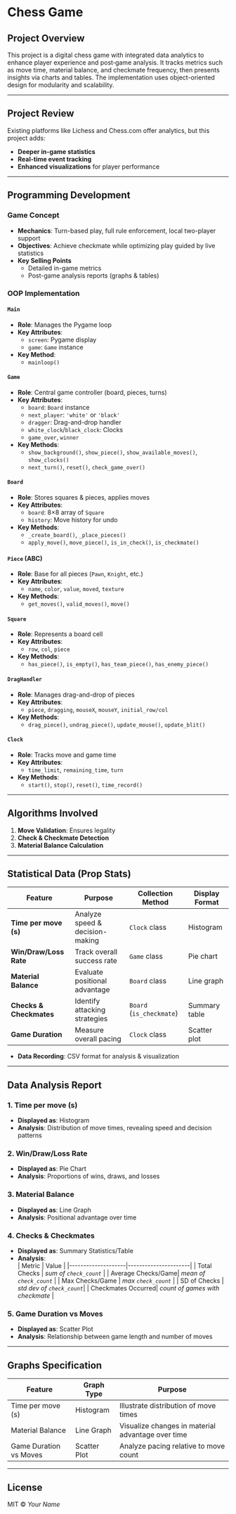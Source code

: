 # Chess Game

## Project Overview
This project is a digital chess game with integrated data analytics to enhance player experience and post‐game analysis. It tracks metrics such as move time, material balance, and checkmate frequency, then presents insights via charts and tables. The implementation uses object-oriented design for modularity and scalability.

---

## Project Review
Existing platforms like Lichess and Chess.com offer analytics, but this project adds:
- **Deeper in-game statistics**  
- **Real-time event tracking**  
- **Enhanced visualizations** for player performance

---

## Programming Development

### Game Concept
- **Mechanics**: Turn-based play, full rule enforcement, local two-player support  
- **Objectives**: Achieve checkmate while optimizing play guided by live statistics  
- **Key Selling Points**  
  - Detailed in-game metrics  
  - Post-game analysis reports (graphs & tables)  

### OOP Implementation

#### `Main`
- **Role**: Manages the Pygame loop  
- **Key Attributes**:  
  - `screen`: Pygame display  
  - `game`: `Game` instance  
- **Key Method**:  
  - `mainloop()`

#### `Game`
- **Role**: Central game controller (board, pieces, turns)  
- **Key Attributes**:  
  - `board`: `Board` instance  
  - `next_player`: `'white'` or `'black'`  
  - `dragger`: Drag-and-drop handler  
  - `white_clock`/`black_clock`: Clocks  
  - `game_over`, `winner`  
- **Key Methods**:  
  - `show_background()`, `show_piece()`, `show_available_moves()`, `show_clocks()`  
  - `next_turn()`, `reset()`, `check_game_over()`

#### `Board`
- **Role**: Stores squares & pieces, applies moves  
- **Key Attributes**:  
  - `board`: 8×8 array of `Square`  
  - `history`: Move history for undo  
- **Key Methods**:  
  - `_create_board()`, `_place_pieces()`  
  - `apply_move()`, `move_piece()`, `is_in_check()`, `is_checkmate()`

#### `Piece` (ABC)
- **Role**: Base for all pieces (`Pawn`, `Knight`, etc.)  
- **Key Attributes**:  
  - `name`, `color`, `value`, `moved`, `texture`  
- **Key Methods**:  
  - `get_moves()`, `valid_moves()`, `move()`

#### `Square`
- **Role**: Represents a board cell  
- **Key Attributes**:  
  - `row`, `col`, `piece`  
- **Key Methods**:  
  - `has_piece()`, `is_empty()`, `has_team_piece()`, `has_enemy_piece()`

#### `DragHandler`
- **Role**: Manages drag-and-drop of pieces  
- **Key Attributes**:  
  - `piece`, `dragging`, `mouseX`, `mouseY`, `initial_row/col`  
- **Key Methods**:  
  - `drag_piece()`, `undrag_piece()`, `update_mouse()`, `update_blit()`

#### `Clock`
- **Role**: Tracks move and game time  
- **Key Attributes**:  
  - `time_limit`, `remaining_time`, `turn`  
- **Key Methods**:  
  - `start()`, `stop()`, `reset()`, `time_record()`

---

## Algorithms Involved
1. **Move Validation**: Ensures legality  
2. **Check & Checkmate Detection**  
3. **Material Balance Calculation**

---

## Statistical Data (Prop Stats)

| Feature               | Purpose                                | Collection Method          | Display Format |
|-----------------------|----------------------------------------|----------------------------|----------------|
| **Time per move (s)** | Analyze speed & decision-making        | `Clock` class              | Histogram      |
| **Win/Draw/Loss Rate**| Track overall success rate             | `Game` class               | Pie chart      |
| **Material Balance**  | Evaluate positional advantage          | `Board` class              | Line graph     |
| **Checks & Checkmates**| Identify attacking strategies         | `Board` (`is_checkmate`)   | Summary table  |
| **Game Duration**     | Measure overall pacing                | `Clock` class              | Scatter plot   |

- **Data Recording**: CSV format for analysis & visualization

---

## Data Analysis Report

### 1. Time per move (s)  
- **Displayed as**: Histogram  
- **Analysis**: Distribution of move times, revealing speed and decision patterns

### 2. Win/Draw/Loss Rate  
- **Displayed as**: Pie Chart  
- **Analysis**: Proportions of wins, draws, and losses

### 3. Material Balance  
- **Displayed as**: Line Graph  
- **Analysis**: Positional advantage over time

### 4. Checks & Checkmates  
- **Displayed as**: Summary Statistics/Table  
- **Analysis**:  
  | Metric             | Value                |
  |--------------------|----------------------|
  | Total Checks       | _sum of `check_count`_   |
  | Average Checks/Game| _mean of `check_count`_  |
  | Max Checks/Game    | _max `check_count`_       |
  | SD of Checks       | _std dev of `check_count`_|
  | Checkmates Occurred| _count of games with checkmate_ |

### 5. Game Duration vs Moves  
- **Displayed as**: Scatter Plot  
- **Analysis**: Relationship between game length and number of moves

---

## Graphs Specification

| Feature                    | Graph Type   | Purpose                                           |
|----------------------------|--------------|---------------------------------------------------|
| Time per move (s)          | Histogram    | Illustrate distribution of move times             |
| Material Balance           | Line Graph   | Visualize changes in material advantage over time |
| Game Duration vs Moves     | Scatter Plot | Analyze pacing relative to move count             |

---

## License
MIT © _Your Name_

